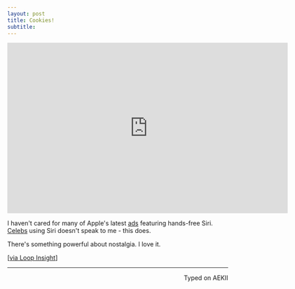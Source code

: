 ```yaml
---
layout: post
title: Cookies!
subtitle:
---
```


<div class="video-container"><iframe title="YouTube video player" class="youtube-player" type="text/html"
width="640" height="390" src="http://www.youtube.com/embed/CCbWyYr82BM"
frameborder="0" allowFullScreen></iframe></div>

I haven't cared for many of Apple's latest [ads](https://www.youtube.com/watch?v=PkYT88LXr6o) featuring hands-free Siri. [Celebs](https://www.youtube.com/watch?v=oLcz6IfecaA) using Siri doesn't speak to me - this does.

There's something powerful about nostalgia. I love it. 

[[via Loop Insight](http://www.loopinsight.com/2016/03/17/cookie-monster-stars-in-new-apple-ad/)]

 ---
<p align="right">Typed on AEKII</p>
